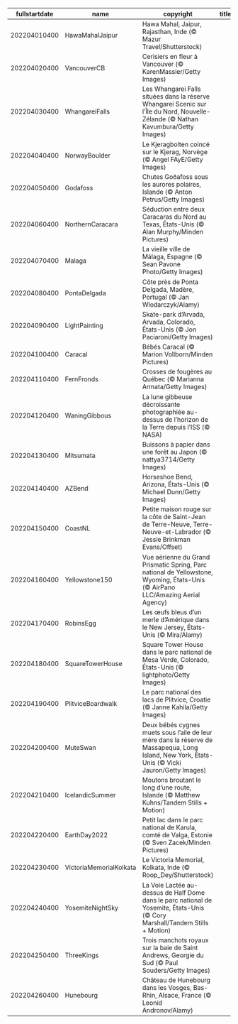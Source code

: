|fullstartdate|name|copyright|title|image|
|--|--|--|--|--|
202204010400|HawaMahalJaipur|Hawa Mahal, Jaipur, Rajasthan, Inde (© Mazur Travel/Shutterstock)||![](/fr-CA/2022/04/202204010400HawaMahalJaipur.jpg)|
202204020400|VancouverCB|Cerisiers en fleur à Vancouver (© KarenMassier/Getty Images)||![](/fr-CA/2022/04/202204020400VancouverCB.jpg)|
202204030400|WhangareiFalls|Les Whangarei Falls situées dans la réserve Whangarei Scenic sur l’Île du Nord, Nouvelle-Zélande (© Nathan Kavumbura/Getty Images)||![](/fr-CA/2022/04/202204030400WhangareiFalls.jpg)|
202204040400|NorwayBoulder|Le Kjeragbolten coincé sur le Kjerag, Norvège (© Angel FAyE/Getty Images)||![](/fr-CA/2022/04/202204040400NorwayBoulder.jpg)|
202204050400|Godafoss|Chutes Goðafoss sous les aurores polaires, Islande (© Anton Petrus/Getty Images)||![](/fr-CA/2022/04/202204050400Godafoss.jpg)|
202204060400|NorthernCaracara|Séduction entre deux Caracaras du Nord au Texas, États-Unis (© Alan Murphy/Minden Pictures)||![](/fr-CA/2022/04/202204060400NorthernCaracara.jpg)|
202204070400|Malaga|La vieille ville de Málaga, Espagne (© Sean Pavone Photo/Getty Images)||![](/fr-CA/2022/04/202204070400Malaga.jpg)|
202204080400|PontaDelgada|Côte près de Ponta Delgada, Madère, Portugal (© Jan Wlodarczyk/Alamy)||![](/fr-CA/2022/04/202204080400PontaDelgada.jpg)|
202204090400|LightPainting|Skate-park d’Arvada, Arvada, Colorado, États-Unis (© Jon Paciaroni/Getty Images)||![](/fr-CA/2022/04/202204090400LightPainting.jpg)|
202204100400|Caracal|Bébés Caracal (© Marion Vollborn/Minden Pictures)||![](/fr-CA/2022/04/202204100400Caracal.jpg)|
202204110400|FernFronds|Crosses de fougères au Québec (© Marianna Armata/Getty Images)||![](/fr-CA/2022/04/202204110400FernFronds.jpg)|
202204120400|WaningGibbous|La lune gibbeuse décroissante photographiée au-dessus de l’horizon de la Terre depuis l’ISS (© NASA)||![](/fr-CA/2022/04/202204120400WaningGibbous.jpg)|
202204130400|Mitsumata|Buissons à papier dans une forêt au Japon (© nattya3714/Getty Images)||![](/fr-CA/2022/04/202204130400Mitsumata.jpg)|
202204140400|AZBend|Horseshoe Bend, Arizona, États-Unis (© Michael Dunn/Getty Images)||![](/fr-CA/2022/04/202204140400AZBend.jpg)|
202204150400|CoastNL|Petite maison rouge sur la côte de Saint-Jean de Terre-Neuve, Terre-Neuve-et-Labrador (© Jessie Brinkman Evans/Offset)||![](/fr-CA/2022/04/202204150400CoastNL.jpg)|
202204160400|Yellowstone150|Vue aérienne du Grand Prismatic Spring, Parc national de Yellowstone, Wyoming, États-Unis (© AirPano LLC/Amazing Aerial Agency)||![](/fr-CA/2022/04/202204160400Yellowstone150.jpg)|
202204170400|RobinsEgg|Les œufs bleus d’un merle d’Amérique dans le New Jersey, États-Unis (© Mira/Alamy)||![](/fr-CA/2022/04/202204170400RobinsEgg.jpg)|
202204180400|SquareTowerHouse|Square Tower House dans le parc national de Mesa Verde, Colorado, États-Unis (© lightphoto/Getty Images)||![](/fr-CA/2022/04/202204180400SquareTowerHouse.jpg)|
202204190400|PlitviceBoardwalk|Le parc national des lacs de Plitvice, Croatie (© Janne Kahila/Getty Images)||![](/fr-CA/2022/04/202204190400PlitviceBoardwalk.jpg)|
202204200400|MuteSwan|Deux bébés cygnes muets sous l’aile de leur mère dans la réserve de Massapequa, Long Island, New York, États-Unis (© Vicki Jauron/Getty Images)||![](/fr-CA/2022/04/202204200400MuteSwan.jpg)|
202204210400|IcelandicSummer|Moutons broutant le long d’une route, Islande (© Matthew Kuhns/Tandem Stills + Motion)||![](/fr-CA/2022/04/202204210400IcelandicSummer.jpg)|
202204220400|EarthDay2022|Petit lac dans le parc national de Karula, comté de Valga, Estonie (© Sven Zacek/Minden Pictures)||![](/fr-CA/2022/04/202204220400EarthDay2022.jpg)|
202204230400|VictoriaMemorialKolkata|Le Victoria Memorial, Kolkata, Inde (© Roop_Dey/Shutterstock)||![](/fr-CA/2022/04/202204230400VictoriaMemorialKolkata.jpg)|
202204240400|YosemiteNightSky|La Voie Lactée au-dessus de Half Dome dans le parc national de Yosemite, États-Unis (© Cory Marshall/Tandem Stills + Motion)||![](/fr-CA/2022/04/202204240400YosemiteNightSky.jpg)|
202204250400|ThreeKings|Trois manchots royaux sur la baie de Saint Andrews, Georgie du Sud (© Paul Souders/Getty Images)||![](/fr-CA/2022/04/202204250400ThreeKings.jpg)|
202204260400|Hunebourg|Château de Hunebourg dans les Vosges, Bas-Rhin, Alsace, France (© Leonid Andronov/Alamy)||![](/fr-CA/2022/04/202204260400Hunebourg.jpg)|
